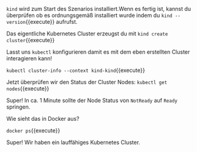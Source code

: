 `kind` wird zum Start des Szenarios installiert.Wenn es fertig ist, kannst du überprüfen ob es ordnungsgemäß installiert wurde indem du `kind --version`{{execute}} aufrufst.

Das eigentliche Kubernetes Cluster erzeugst du mit `kind create cluster`{{execute}}

Lasst uns `kubectl` konfigurieren damit es mit dem eben erstellten Cluster interagieren kann!

`kubectl cluster-info --context kind-kind`{{execute}}
 
Jetzt überprüfen wir den Status der Cluster Nodes:
`kubectl get nodes`{{execute}}

Super! In ca. 1 Minute sollte der Node Status von `NotReady` auf `Ready` springen.

Wie sieht das in Docker aus?

`docker ps`{{execute}}

Super! Wir haben ein lauffähiges Kubernetes Cluster.